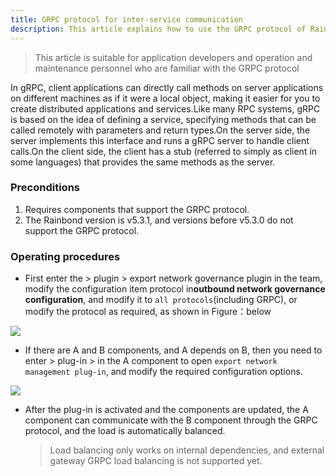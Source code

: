 ```yaml
---
title: GRPC protocol for inter-service communication
description: This article explains how to use the GRPC protocol of Rainbond's built-in service registration and service discovery mechanism.
---
```


> This article is suitable for application developers and operation and maintenance personnel who are familiar with the GRPC protocol


In gRPC, client applications can directly call methods on server applications on different machines as if it were a local object, making it easier for you to create distributed applications and services.Like many RPC systems, gRPC is based on the idea of defining a service, specifying methods that can be called remotely with parameters and return types.On the server side, the server implements this interface and runs a gRPC server to handle client calls.On the client side, the client has a stub (referred to simply as client in some languages) that provides the same methods as the server.

### Preconditions

1. Requires components that support the GRPC protocol.
2. The Rainbond version is v5.3.1, and versions before v5.3.0 do not support the GRPC protocol.



### Operating procedures

* First enter the > plugin > export network governance plugin in the team, modify the configuration item protocol in**outbound network governance configuration**, and modify it to `all protocols`(including GRPC), or modify the protocol as required, as shown in Figure：below

![](https://grstatic.oss-cn-shanghai.aliyuncs.com/docs/5.3/user-manual/component-connection/GRPC.png)

* If there are A and B components, and A depends on B, then you need to enter > plug-in > in the A component to open `export network management plug-in`, and modify the required configuration options.

![](https://grstatic.oss-cn-shanghai.aliyuncs.com/docs/5.3/user-manual/component-connection/GRPC_PORT.png)

* After the plug-in is activated and the components are updated, the A component can communicate with the B component through the GRPC protocol, and the load is automatically balanced.

  > Load balancing only works on internal dependencies, and external gateway GRPC load balancing is not supported yet.
